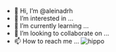 - 👋 Hi, I’m @aleinadrh
- 👀 I’m interested in ...
- 🌱 I’m currently learning ...
- 💞️ I’m looking to collaborate on ...
- 📫 How to reach me ...
![hippo](https://media.giphy.com/media/2cUI16HFpJVv6jsBFw/giphy.gif)
